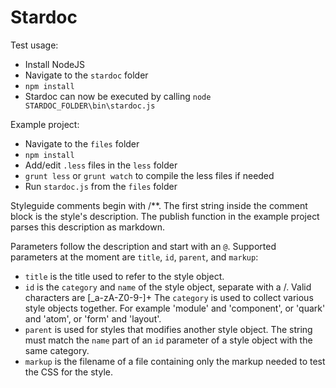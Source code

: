 Stardoc
=======

Test usage:
* Install NodeJS
* Navigate to the `stardoc` folder
* `npm install`
* Stardoc can now be executed by calling `node STARDOC_FOLDER\bin\stardoc.js`

Example project:
* Navigate to the `files` folder
* `npm install`
* Add/edit `.less` files in the `less` folder
* `grunt less` or `grunt watch` to compile the less files if needed
* Run `stardoc.js` from the `files` folder

Styleguide comments begin with /**. The first string inside the comment block
is the style's description. The publish function in the example project parses
this description as markdown.

Parameters follow the description and start with an `@`. Supported parameters
at the moment are `title`, `id`, `parent`, and `markup`:
* `title` is the title used to refer to the style object.
* `id` is the `category` and `name` of the style object, separate with a /.
  Valid characters are [_a-zA-Z0-9-]+
  The `category` is used to collect various style objects together. For example
  'module' and 'component', or 'quark' and 'atom', or 'form' and 'layout'.
* `parent` is used for styles that modifies another style object. The string
  must match the `name` part of an `id` parameter of a style object with the
  same category.
* `markup` is the filename of a file containing only the markup needed to test
  the CSS for the style.